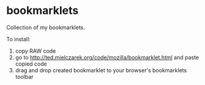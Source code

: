 bookmarklets
============

Collection of my bookmarklets.


To install:

1. copy RAW code
2. go to http://ted.mielczarek.org/code/mozilla/bookmarklet.html and paste copied code
3. drag and drop created bookmarklet to your browser's bookmarklets toolbar
